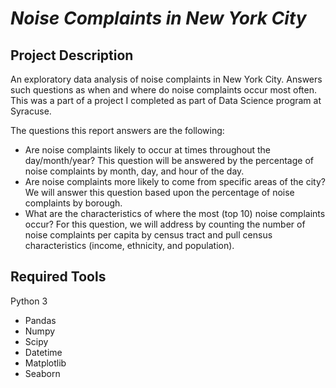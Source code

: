 # *__Noise Complaints in New York City__*

## Project Description
An exploratory data analysis of noise complaints in New York City. Answers such questions as when and where do noise complaints occur most often. This was a part of a project I completed as part of Data Science program at Syracuse.

The questions this report answers are the following:

- Are noise complaints likely to occur at times throughout the day/month/year? This question will be answered by the percentage of noise complaints by month, day, and hour of the day.
- Are noise complaints more likely to come from specific areas of the city? We will answer this question based upon the percentage of noise complaints by borough.
- What are the characteristics of where the most (top 10) noise complaints occur? For this question, we will address by counting the number of noise complaints per capita by census tract and pull census characteristics (income, ethnicity, and population). 


## Required Tools
Python 3
 - Pandas
 - Numpy
 - Scipy
 - Datetime
 - Matplotlib
 - Seaborn

